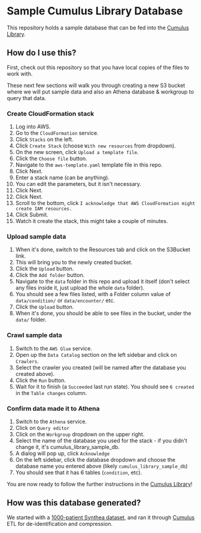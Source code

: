 # Sample Cumulus Library Database

This repository holds a sample database that can be fed into the
[Cumulus Library](https://github.com/smart-on-fhir/cumulus-library-core/).

## How do I use this?

First, check out this repository so that you have local copies of the files to work with.

These next few sections will walk you through creating a new S3 bucket where we will put sample
data and also an Athena database & workgroup to query that data.

### Create CloudFormation stack

1. Log into AWS.
1. Go to the `CloudFormation` service.
1. Click `Stacks` on the left.
1. Click `Create Stack` (choose `With new resources` from dropdown).
1. On the new screen, click `Upload a template file`.
1. Click the `Choose file` button.
1. Navigate to the `aws-template.yaml` template file in this repo.
1. Click Next.
1. Enter a stack name (can be anything).
1. You can edit the parameters, but it isn't necessary.
1. Click Next.
1. Click Next.
1. Scroll to the bottom, click `I acknowledge that AWS CloudFormation might create IAM resources.`
1. Click Submit.
1. Watch it create the stack, this might take a couple of minutes.

### Upload sample data
1. When it's done, switch to the Resources tab and click on the S3Bucket link.
1. This will bring you to the newly created bucket.
1. Click the `Upload` button.
1. Click the `Add folder` button.
1. Navigate to the `data` folder in this repo and upload it itself (don't select any files inside it, just upload the whole `data` folder).
1. You should see a few files listed, with a Folder column value of `data/condition/` or `data/encounter/` etc.
1. Click the `Upload` button.
1. When it's done, you should be able to see files in the bucket, under the `data/` folder.

### Crawl sample data

1. Switch to the `AWS Glue` service.
1. Open up the `Data Catalog` section on the left sidebar and click on `Crawlers`.
1. Select the crawler you created (will be named after the database you created above).
1. Click the `Run` button.
1. Wait for it to finish (a `Succeeded` last run state). You should see `6 created` in the `Table changes` column.

### Confirm data made it to Athena

1. Switch to the `Athena` service.
1. Click on `Query editor`
1. Click on the `Workgroup` dropdown on the upper right.
1. Select the name of the database you used for the stack - if you didn't change it, it's cumulus_library_sample_db.
1. A dialog will pop up, click `Acknowledge`
1. On the left sidebar, click the database dropdown and choose the database name you entered above (likely `cumulus_library_sample_db`)
1. You should see that it has 6 tables (`condition`, etc).

You are now ready to follow the further instructions in the
[Cumulus Library](https://github.com/smart-on-fhir/cumulus-library-core/)!

## How was this database generated?

We started with a [1000-patient Synthea dataset](https://github.com/smart-on-fhir/sample-bulk-fhir-datasets),
and ran it through [Cumulus](https://smarthealthit.org/cumulus-a-universal-sidecar-for-a-smart-learning-healthcare-system/)
ETL for de-identification and compression.
